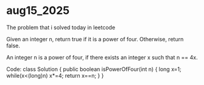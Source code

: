 # aug15_2025
The problem that i solved today in leetcode

Given an integer n, return true if it is a power of four. Otherwise, return false.

An integer n is a power of four, if there exists an integer x such that n == 4x.

Code:
class Solution {
    public boolean isPowerOfFour(int n) {
        long x=1;
        while(x<(long)n)
            x*=4;
        return x==n;
    }
}
